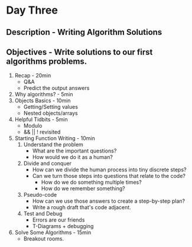 # Day Three
## Description - Writing Algorithm Solutions
## Objectives - Write solutions to our first algorithms problems.
1. Recap - 20min
    - Q&A
    - Predict the output answers
2. Why algorithms? - 5min
3. Objects Basics - 10min
    - Getting/Setting values
    - Nested objects/arrays
4. Helpful Tidbits - 5min
    - Modulo
    - && || ! revisited
5. Starting Function Writing - 10min
    1. Understand the problem
        - What are the important questions?
        - How would we do it as a human?
    2. Divide and conquer
        - How can we divide the human process into tiny discrete steps?
        - Can we turn those steps into questions that relate to the code?
            - How do we do something multiple times?
            - How do we remember something?
    3. Pseudo-code
        - How can we use those answers to create a step-by-step plan?
        - Write a rough draft that's code adjacent.
    4. Test and Debug
        - Errors are our friends
        - T-Diagrams + debugging
6. Solve Some Algorithms - 15min
    - Breakout rooms.